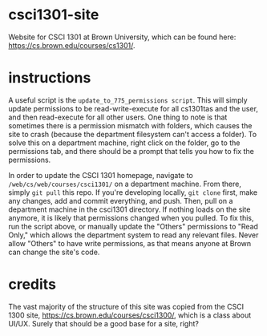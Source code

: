 # csci1301-site
Website for CSCI 1301 at Brown University, which can be found here: https://cs.brown.edu/courses/cs1301/.

# instructions
A useful script is the `update_to_775_permissions script`. This will simply update permissions to be read-write-execute for all cs1301tas and the user, and then read-execute for all other users. One thing to note is that sometimes there is a permission mismatch with folders, which causes the site to crash (because the department filesystem can't access a folder). To solve this on a department machine, right click on the folder, go to the permissions tab, and there should be a prompt that tells you how to fix the permissions.

In order to update the CSCI 1301 homepage, navigate to `/web/cs/web/courses/csci1301/` on a department machine. From there, simply `git pull` this repo.
If you're developing locally, `git clone` first, make any changes, add and commit everything, and push. Then, pull on a department machine in the csci1301 directory. If nothing loads on the site anymore, it is likely that permissions changed when you pulled. To fix this, run the script above, or manually update the "Others" permissions to "Read Only," which allows the department system to read any relevant files. Never allow "Others" to have write permissions, as that means anyone at Brown can change the site's code.

# credits
The vast majority of the structure of this site was copied from the CSCI 1300 site, https://cs.brown.edu/courses/csci1300/, which is a class about UI/UX. Surely that should be a good base for a site, right?


